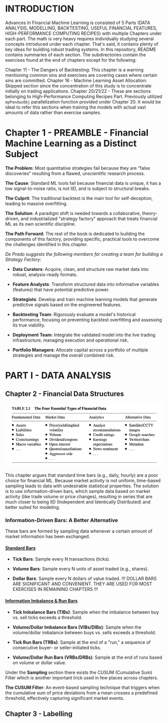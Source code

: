 # INTRODUCTION

Advances In Financial Machine Learning is consisted of 5 Parts (DATA ANALYSIS, MODELLING, BACKTESTING, USEFUL FINANCIAL FEATURES, HIGH-PERFORMANCE COMPUTING RECIPES) with multiple Chapters under each part. The math is very heavy requires individually studying several concepts introduced under each chapter. That's said, it contains plenty of key ideas for building robust trading systems. In this repository, README contains summaries of each section. The subdirectories contain the exercises found at the end of chapters except for the following:

Chapter 11 - The Dangers of Backtesting: This chapter is a warning mentioning common sins and exercises are covering cases where certain sins are committed.
Chapter 16 - Machine Learning Asset Allocation: Skipped section since the concentration of this study is to concentrate initially on trading applications.
Chapter 20/21/22 - These are sections belonging to High-Performance Computing Recipes Part. Previously utilized `mpPandasObj` parallelization function provided under Chapter 20. It would be ideal to refer this sections when training the models with actual vast amounts of data rather than exercise samples.

# Chapter 1 - PREAMBLE - Financial Machine Learning as a Distinct Subject

<b> The Problem</b>: Most quantitative strategies fail because they are "false discoveries" resulting from a flawed, unscientific research process.

<b> The Cause</b>: Standard ML tools fail because financial data is unique, it has a low signal-to-noise ratio, is not IID, and is subject to structural breaks.

<b> The Culprit</b>: The traditional backtest is the main tool for self-deception, leading to massive overfitting.

<b> The Solution</b>: A paradigm shift is needed towards a collaborative, theory-driven, and industrialized "strategy factory" approach that treats financial ML as its own scientific discipline.

<b> The Path Forward</b>: The rest of the book is dedicated to building the components of this factory, providing specific, practical tools to overcome the challenges identified in this chapter.

<I> De Prado suggests the following members for creating a team for building a Strategy Factory: </I>


* <b> Data Curators</b>: Acquire, clean, and structure raw market data into robust, analysis-ready formats.

* <b>Feature Analysts</b>: Transform structured data into informative variables (features) that have potential predictive power.

* <b>Strategists</b>: Develop and train machine learning models that generate predictive signals based on the engineered features.

* <b>Backtesting Team</b>: Rigorously evaluate a model's historical performance, focusing on preventing backtest overfitting and assessing its true viability.

* <b>Deployment Team</b>: Integrate the validated model into the live trading infrastructure, managing execution and operational risk.

* <b>Portfolio Managers</b>: Allocate capital across a portfolio of multiple strategies and manage the overall combined risk.

# PART I -  DATA ANALYSIS

## Chapter 2 - Financial Data Structures
<p align="center">
  <img src="readme_files/four_essential_data_types.png?raw=true" alt="Four Essential Data Types" title="Four Essential Data Types" width="600"/>
</p>


This chapter argues that standard time bars (e.g., daily, hourly) are a poor choice for financial ML. Because market activity is not uniform, time-based sampling leads to data with undesirable statistical properties. The solution is to use information-driven bars, which sample data based on market activity (like trade volume or price changes), resulting in series that are much closer to being IID (Independent and Identically Distributed) and better suited for modeling.

### Information-Driven Bars: A Better Alternative
These bars are formed by sampling data whenever a certain amount of market information has been exchanged.

#### <u> Standard Bars </u>

* <b>Tick Bars</b>: Sample every N transactions (ticks).

* <b>Volume Bars</b>: Sample every N units of asset traded (e.g., shares).

* <b>Dollar Bars</b>: Sample every N dollars of value traded.
*!!!* DOLLAR BARS ARE SIGNIFICANT AND CONVENIENT. THEY ARE USED FOR MOST EXERCISES IN REMAINING CHAPTERS *!!!*

#### <u> Information Imbalance & Run Bars </u>

* <b>Tick Imbalance Bars (TIBs)</b>: Sample when the imbalance between buy vs. sell ticks exceeds a threshold.

* <b>Volume/Dollar Imbalance Bars (VIBs/DIBs)</b>: Sample when the volume/dollar imbalance between buys vs. sells exceeds a threshold.

* <b>Tick Run Bars (TRBs)</b>: Sample at the end of a "run," a sequence of consecutive buyer- or seller-initiated ticks.

* <b>Volume/Dollar Run Bars (VRBs/DRBs)</b>: Sample at the end of runs based on volume or dollar value.


Under the <b> Sampling </b> section there exists the CUSUM (Cumulative Sum) Filter which is another important trick used in few places across chapters. 

<b>The CUSUM Filter</b>: An event-based sampling technique that triggers when the cumulative sum of price deviations from a mean crosses a predefined threshold, effectively capturing significant market events.

## Chapter 3 - Labelling








